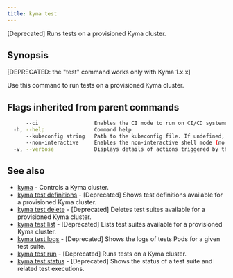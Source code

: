 ```yaml
---
title: kyma test
---
```


[Deprecated] Runs tests on a provisioned Kyma cluster.

## Synopsis

[DEPRECATED: the "test" command works only with Kyma 1.x.x]

Use this command to run tests on a provisioned Kyma cluster.

## Flags inherited from parent commands

```bash
      --ci                  Enables the CI mode to run on CI/CD systems. It avoids any user interaction (such as no dialog prompts) and ensures that logs are formatted properly in log files (such as no spinners for CLI steps).
  -h, --help                Command help
      --kubeconfig string   Path to the kubeconfig file. If undefined, Kyma CLI uses the KUBECONFIG environment variable, or falls back "/$HOME/.kube/config".
      --non-interactive     Enables the non-interactive shell mode (no colorized output, no spinner)
  -v, --verbose             Displays details of actions triggered by the command.
```

## See also

* [kyma](#kyma-kyma)	 - Controls a Kyma cluster.
* [kyma test definitions](#kyma-test-definitions-kyma-test-definitions)	 - [Deprecated] Shows test definitions available for a provisioned Kyma cluster.
* [kyma test delete](#kyma-test-delete-kyma-test-delete)	 - [Deprecated] Deletes test suites available for a provisioned Kyma cluster.
* [kyma test list](#kyma-test-list-kyma-test-list)	 - [Deprecated] Lists test suites available for a provisioned Kyma cluster.
* [kyma test logs](#kyma-test-logs-kyma-test-logs)	 - [Deprecated] Shows the logs of tests Pods for a given test suite.
* [kyma test run](#kyma-test-run-kyma-test-run)	 - [Deprecated] Runs tests on a Kyma cluster.
* [kyma test status](#kyma-test-status-kyma-test-status)	 - [Deprecated] Shows the status of a test suite and related test executions.

